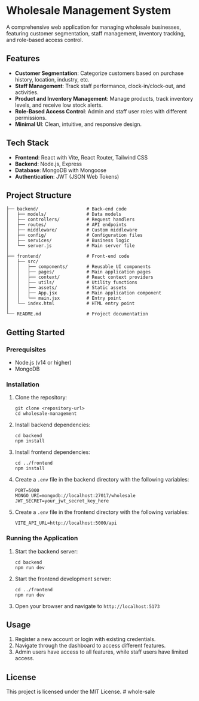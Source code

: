 # Wholesale Management System

A comprehensive web application for managing wholesale businesses, featuring customer segmentation, staff management, inventory tracking, and role-based access control.

## Features

- **Customer Segmentation**: Categorize customers based on purchase history, location, industry, etc.
- **Staff Management**: Track staff performance, clock-in/clock-out, and activities.
- **Product and Inventory Management**: Manage products, track inventory levels, and receive low stock alerts.
- **Role-Based Access Control**: Admin and staff user roles with different permissions.
- **Minimal UI**: Clean, intuitive, and responsive design.

## Tech Stack

- **Frontend**: React with Vite, React Router, Tailwind CSS
- **Backend**: Node.js, Express
- **Database**: MongoDB with Mongoose
- **Authentication**: JWT (JSON Web Tokens)

## Project Structure

```
├── backend/                  # Back-end code
│   ├── models/               # Data models
│   ├── controllers/          # Request handlers
│   ├── routes/               # API endpoints
│   ├── middleware/           # Custom middleware
│   ├── config/               # Configuration files
│   ├── services/             # Business logic
│   └── server.js             # Main server file
│
├── frontend/                 # Front-end code
│   ├── src/
│   │   ├── components/       # Reusable UI components
│   │   ├── pages/            # Main application pages
│   │   ├── context/          # React context providers
│   │   ├── utils/            # Utility functions
│   │   ├── assets/           # Static assets
│   │   ├── App.jsx           # Main application component
│   │   └── main.jsx          # Entry point
│   └── index.html            # HTML entry point
│
└── README.md                 # Project documentation
```

## Getting Started

### Prerequisites

- Node.js (v14 or higher)
- MongoDB

### Installation

1. Clone the repository:
   ```
   git clone <repository-url>
   cd wholesale-management
   ```

2. Install backend dependencies:
   ```
   cd backend
   npm install
   ```

3. Install frontend dependencies:
   ```
   cd ../frontend
   npm install
   ```

4. Create a `.env` file in the backend directory with the following variables:
   ```
   PORT=5000
   MONGO_URI=mongodb://localhost:27017/wholesale
   JWT_SECRET=your_jwt_secret_key_here
   ```

5. Create a `.env` file in the frontend directory with the following variables:
   ```
   VITE_API_URL=http://localhost:5000/api
   ```

### Running the Application

1. Start the backend server:
   ```
   cd backend
   npm run dev
   ```

2. Start the frontend development server:
   ```
   cd ../frontend
   npm run dev
   ```

3. Open your browser and navigate to `http://localhost:5173`

## Usage

1. Register a new account or login with existing credentials.
2. Navigate through the dashboard to access different features.
3. Admin users have access to all features, while staff users have limited access.

## License

This project is licensed under the MIT License.
#   w h o l e - s a l e  
 